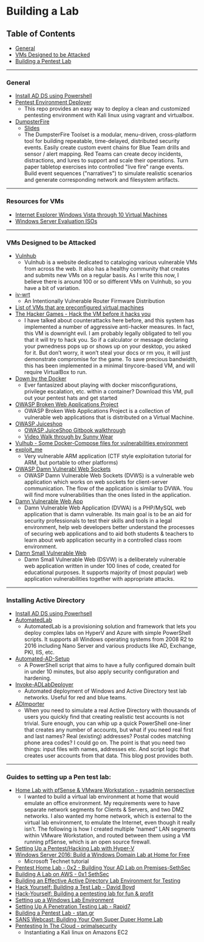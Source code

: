 # Building a Lab


## Table of Contents

* [General](#general)
* [VMs Designed to be Attacked](#vm)
* [Building a Pentest Lab](#building)








-----
### <a name="general"></a>General
* [Install AD DS using Powershell](https://docs.microsoft.com/en-us/windows-server/identity/ad-ds/deploy/install-active-directory-domain-services--level-100-#BKMK_PS)
* [Pentest Environment Deployer](https://github.com/Sliim/pentest-env)
	* This repo provides an easy way to deploy a clean and customized pentesting environment with Kali linux using vagrant and virtualbox.
* [DumpsterFire](https://github.com/TryCatchHCF/DumpsterFire)
	* [Slides](https://github.com/TryCatchHCF/DumpsterFire/raw/master/CactusCon_2017_Presentation/DumpsterFire_CactusCon_2017_Slides.pdf)
	* The DumpsterFire Toolset is a modular, menu-driven, cross-platform tool for building repeatable, time-delayed, distributed security events. Easily create custom event chains for Blue Team drills and sensor / alert mapping. Red Teams can create decoy incidents, distractions, and lures to support and scale their operations. Turn paper tabletop exercises into controlled "live fire" range events. Build event sequences ("narratives") to simulate realistic scenarios and generate corresponding network and filesystem artifacts.





-----
### Resources for VMs
* [Internet Explorer Windows Vista through 10 Virtual Machines](https://github.com/mikescott/ie-virtual-machines/blob/master/README.md)
* [Windows Server Evaluation ISOs](https://www.microsoft.com/en-us/evalcenter/evaluate-windows-server-2012-r)



-----
### <a name="vm"></a>VMs Designed to be Attacked
* [Vulnhub](https://www.Vulnhub.com)
	* Vulnhub is a website dedicated to cataloging various vulnerable VMs from across the web. It also has a healthy community that creates and submits new VMs on a regular basis. As I write this now, I believe there is around 100 or so different VMs on Vulnhub, so you have a bit of variation.
* [iv-wrt](https://github.com/iv-wrt/iv-wrt)
	* An Intentionally Vulnerable Router Firmware Distribution
* [List of VMs that are preconfigured virtual machines](http://www.amanhardikar.com/mindmaps/PracticeUrls.html)
* [The Hacker Games - Hack the VM before it hacks you](http://www.scriptjunkie.us/2012/04/the-hacker-games/)
	* I have talked about counterattacks here before, and this system has implemented a number of aggressive anti-hacker measures.  In fact, this VM is downright evil. I am probably legally obligated to tell you that it will try to hack you. So if a calculator or message declaring your pwnedness pops up or shows up on your desktop, you asked for it. But don’t worry, it won’t steal your docs or rm you, it will just demonstrate compromise for the game.  To save precious bandwidth, this has been implemented in a minimal tinycore-based VM, and will require VirtualBox to run.
* [Down by the Docker](https://www.notsosecure.com/vulnerable-docker-vm/)
	* Ever fantasized about playing with docker misconfigurations, privilege escalation, etc. within a container? Download this VM, pull out your pentest hats and get started 
* [OWASP Broken Web Applications Project](https://www.owasp.org/index.php/OWASP_Broken_Web_Applications_Project)
	* OWASP Broken Web Applications Project is a collection of vulnerable web applications that is distributed on a Virtual Machine.
* [OWASP Juiceshop](https://www.owasp.org/index.php/OWASP_Juice_Shop_Project)
	* [OWASP JuiceShop Gitbook walkthrough](https://www.gitbook.com/book/bkimminich/pwning-owasp-juice-shop/details)
	* [Video Walk through by Sunny Wear](https://www.youtube.com/watch?v=zi3yDovd0RY&list=PL-giMT7sGCVI9T4rKhuiTG4EDmUz-arBo)
* [Vulhub - Some Docker-Compose files for vulnerabilities environment](https://github.com/vulhub/vulhub)
* [exploit_me](https://github.com/bkerler/exploit_me)
	* Very vulnerable ARM application (CTF style exploitation tutorial for ARM, but portable to other platforms)
* [OWASP Damn Vulnerabl Web Sockets](https://github.com/interference-security/DVWS)
	* OWASP Damn Vulnerable Web Sockets (DVWS) is a vulnerable web application which works on web sockets for client-server communication. The flow of the application is similar to DVWA. You will find more vulnerabilities than the ones listed in the application.
* [Damn Vulnerable Web App](https://github.com/ethicalhack3r/DVWA)
	* Damn Vulnerable Web Application (DVWA) is a PHP/MySQL web application that is damn vulnerable. Its main goal is to be an aid for security professionals to test their skills and tools in a legal environment, help web developers better understand the processes of securing web applications and to aid both students & teachers to learn about web application security in a controlled class room environment.
* [Damn Small Vulnerable Web](https://github.com/stamparm/DSVW)
	* Damn Small Vulnerable Web (DSVW) is a deliberately vulnerable web application written in under 100 lines of code, created for educational purposes. It supports majority of (most popular) web application vulnerabilities together with appropriate attacks.




-----
### Installing Active Directory
* [Install AD DS using Powerhsell](https://docs.microsoft.com/en-us/windows-server/identity/ad-ds/deploy/install-active-directory-domain-services--level-100-#BKMK_PS)
* [AutomatedLab](https://github.com/AutomatedLab/AutomatedLab)
	* AutomatedLab is a provisioning solution and framework that lets you deploy complex labs on HyperV and Azure with simple PowerShell scripts. It supports all Windows operating systems from 2008 R2 to 2016 including Nano Server and various products like AD, Exchange, PKI, IIS, etc.
* [Automated-AD-Setup](https://github.com/OneLogicalMyth/Automated-AD-Setup)
	* A PowerShell script that aims to have a fully configured domain built in under 10 minutes, but also apply security configuration and hardening.
* [Invoke-ADLabDeployer](https://github.com/outflanknl/Invoke-ADLabDeployer)
	* Automated deployment of Windows and Active Directory test lab networks. Useful for red and blue teams.
* [ADImporter](https://github.com/curi0usJack/ADImporter)
	* When you need to simulate a real Active Directory with thousands of users you quickly find that creating realistic test accounts is not trivial. Sure enough, you can whip up a quick PowerShell one-liner that creates any number of accounts, but what if you need real first and last names? Real (existing) addresses? Postal codes matching phone area codes? I could go on. The point is that you need two things: input files with names, addresses etc. And script logic that creates user accounts from that data. This blog post provides both.






-----
### <a name="building"></a>Guides to setting up a Pen test lab:
* [Home Lab with pfSense & VMware Workstation - sysadmin perspective](http://itpro.outsidesys.com/2015/02/19/home-lab-with-pfsense-workstation/)
	* I wanted to build a virtual lab environment at home that would emulate an office environment.  My requirements were to have separate network segments for Clients & Servers, and two DMZ networks.  I also wanted my home network, which is external to the virtual lab environment, to emulate the Internet, even though it really isn’t. The following is how I created multiple “named” LAN segments within VMware Workstation, and routed between them using a VM running pfSense, which is an open source firewall.
* [Setting Up a Pentest/Hacking Lab with Hyper-V](http://cyberthreathunt.com/2017/04/01/setting-up-a-pentest-lab-with-hyper-v/)
* [Windows Server 2016: Build a Windows Domain Lab at Home for Free](https://social.technet.microsoft.com/wiki/contents/articles/36438.windows-server-2016-build-a-windows-domain-lab-at-home-for-free.aspx#Download)
	* Microsoft Technet tutorial
* [Pentest Home Lab - 0x2 - Building Your AD Lab on Premises-SethSec](https://sethsec.blogspot.com/2017/06/pentest-home-lab-0x2-building-your-ad.html)
* [Building A Lab on AWS - 0x1 SethSec](https://sethsec.blogspot.com/2017/05/pentest-home-lab-0x1-building-your-ad.html)
* [Building an Effective Active Directory Lab Environment for Testing](https://adsecurity.org/?p=2653)
* [Hack Yourself: Building a Test Lab - David Boyd](https://www.youtube.com/watch?v=rgdX-hn0xXU)
* [Hack-Yourself: Building a pentesting lab for fun & profit](https://www.slideshare.net/DavidBoydCISSP/hack-yourself-building-a-pentesting-lab-for-fun-and-profit)
* [Setting up a Windows Lab Environment](http://thehackerplaybook.com/Windows_Domain.htm)
* [Setting Up A Penetration Testing Lab - Rapid7](https://kb.help.rapid7.com/docs/setting-up-a-penetration-testing-lab)
* [Building a Pentest Lab - stan.gr](http://www.stan.gr/2013/03/building-pentest-lab.html)
* [SANS Webcast: Building Your Own Super Duper Home Lab](https://www.youtube.com/watch?v=uzqwoufhwyk&app=desktop)
* [Pentesting In The Cloud - primalsecurity](http://www.primalsecurity.net/pentesting-in-the-cloud/)
	* Instantiating a Kali linux on Amazons EC2

